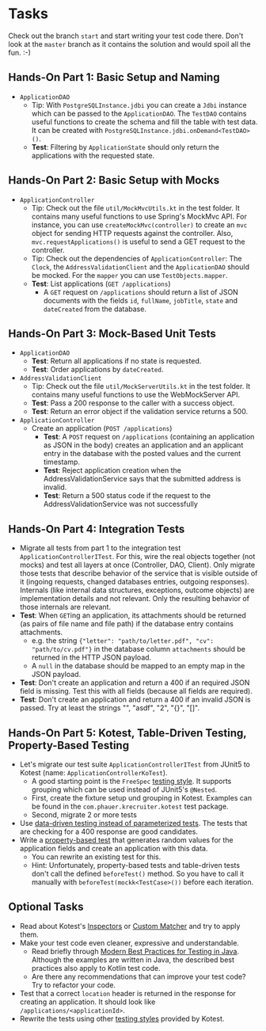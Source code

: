 # Tasks

Check out the branch `start` and start writing your test code there. Don't look at the `master` branch as it contains the solution and would spoil all the fun. :-)

## Hands-On Part 1: Basic Setup and Naming

- `ApplicationDAO`
    - Tip: With `PostgreSQLInstance.jdbi` you can create a `Jdbi` instance which can be passed to the `ApplicationDAO`. The `TestDAO` contains useful functions to create the schema and fill the table with test data. It can be created with `PostgreSQLInstance.jdbi.onDemand<TestDAO>()`.
    - **Test**: Filtering by `ApplicationState` should only return the applications with the requested state.

## Hands-On Part 2: Basic Setup with Mocks

- `ApplicationController`
    - Tip: Check out the file `util/MockMvcUtils.kt` in the test folder. It contains many useful functions to use Spring's MockMvc API. For instance, you can use `createMockMvc(controller)` to create an `mvc` object for sending HTTP requests against the controller. Also, `mvc.requestApplications()` is useful to send a GET request to the controller.
    - Tip: Check out the dependencies of `ApplicationController`: The `Clock`, the `AddressValidationClient` and the `ApplicationDAO` should be mocked. For the `mapper` you can use `TestObjects.mapper`.
    - **Test**: List applications (`GET /applications`)
        - A `GET` request on `/applications` should return a list of JSON documents with the fields `id`, `fullName`, `jobTitle`, `state` and `dateCreated` from the database. 

## Hands-On Part 3: Mock-Based Unit Tests

- `ApplicationDAO`
    - **Test**: Return all applications if no state is requested.
    - **Test**: Order applications by `dateCreated`.
- `AddressValidationClient`
    - Tip: Check out the file `util/MockServerUtils.kt` in the test folder. It contains many useful functions to use the WebMockServer API.
    - **Test**: Pass a 200 response to the caller with a success object.
    - **Test**: Return an error object if the validation service returns a 500.
- `ApplicationController`
    - Create an application (`POST /applications`)
        - **Test**: A `POST` request on `/applications` (containing an application as JSON in the body) creates an application and an applicant entry in the database with the posted values and the current timestamp.
        - **Test**: Reject application creation when the AddressValidationService says that the submitted address is invalid.
        - **Test**: Return a 500 status code if the request to the AddressValidationService was not successfully
    
## Hands-On Part 4: Integration Tests

- Migrate all tests from part 1 to the integration test `ApplicationControllerITest`. For this, wire the real objects together (not mocks) and test all layers at once (Controller, DAO, Client). Only migrate those tests that describe behavior of the service that is visible outside of it (ingoing requests, changed databases entries, outgoing responses). Internals (like internal data structures, exceptions, outcome objects) are implementation details and not relevant. Only the resulting behavior of those internals are relevant.
- **Test**: When `GET`ing an application, its attachments should be returned (as pairs of file name and file path) if the database entry contains attachments.
    - e.g. the string `{"letter": "path/to/letter.pdf", "cv": "path/to/cv.pdf"}` in the database column `attachments` should be returned in the HTTP JSON payload.
    - A `null` in the database should be mapped to an empty map in the JSON payload.
- **Test**: Don't create an application and return a 400 if an required JSON field is missing. Test this with all fields (because all fields are required).
- **Test**: Don't create an application and return a 400 if an invalid JSON is passed. Try at least the strings "", "asdf", "2", "{}", "[]".

## Hands-On Part 5: Kotest, Table-Driven Testing, Property-Based Testing

- Let's migrate our test suite `ApplicationControllerITest` from JUnit5 to Kotest (name: `ApplicationControllerKoTest`).
    - A good starting point is the `FreeSpec` [testing style](https://github.com/kotest/kotest/blob/master/doc/styles.md). It supports grouping which can be used instead of JUnit5's `@Nested`.
    - First, create the fixture setup und grouping in Kotest. Examples can be found in the `com.phauer.krecruiter.kotest` test package.
    - Second, migrate 2 or more tests
- Use [data-driven testing instead of parameterized tests](https://github.com/kotest/kotest/blob/master/doc/data_driven_testing.md). The tests that are checking for a 400 response are good candidates.
- Write a [property-based test](https://github.com/kotest/kotest/blob/master/doc/property_testing.md) that generates random values for the application fields and create an application with this data.
    - You can rewrite an existing test for this.
    - Hint: Unfortunately, property-based tests and table-driven tests don't call the defined `beforeTest()` method. So you have to call it manually with `beforeTest(mockk<TestCase>())` before each iteration.

## Optional Tasks

- Read about Kotest's [Inspectors](https://github.com/kotest/kotest/blob/master/doc/reference.md#inspectors) or [Custom Matcher](https://github.com/kotest/kotest/blob/master/doc/reference.md#custom-matchers) and try to apply them.
- Make your test code even cleaner, expressive and understandable.
    - Read briefly through [Modern Best Practices for Testing in Java](https://phauer.com/2019/modern-best-practices-testing-java/). Although the examples are written in Java, the described best practices also apply to Kotlin test code. 
    - Are there any recommendations that can improve your test code? Try to refactor your code.
- Test that a correct `location` header is returned in the response for creating an application. It should look like `/applications/<applicationId>`.
- Rewrite the tests using other [testing styles](https://github.com/kotest/kotest/blob/master/doc/styles.md) provided by Kotest.